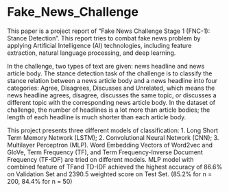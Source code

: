 # Fake_News_Challenge

This paper is a project report of “Fake News Challenge Stage 1 (FNC-1): Stance Detection”. This report tries to combat fake news problem by applying Artificial Intelligence (AI) technologies, including feature extraction, natural language processing, and deep learning. 

In the challenge, two types of text are given: news headline and news article body. The stance detection task of the challenge is to classify the stance relation between a news article body and a news headline into four categories: Agree, Disagrees, Discusses and Unrelated, which means the news headline agrees, disagree, discusses the same topic, or discusses a different topic with the corresponding news article body. In the dataset of challenge, the number of headlines is a lot more than article bodies; the length of each headline is much shorter than each article body. 

This project presents three different models of classification: 1. Long Short Term Memory Network (LSTM); 2. Convolutional Neural Network (CNN); 3. Multilayer Perceptron (MLP). Word Embedding Vectors of Word2vec and GloVe, Term Frequency (TF), and Term Frequency-Inverse Document Frequency (TF-IDF) are tried on different models. MLP model with combined feature of TFand TD-IDF achieved the highest accuracy of 86.6% on Validation Set and 2390.5 weighted score on Test Set. (85.2% for n = 200, 84.4% for n = 50)
